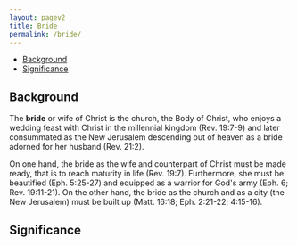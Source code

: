 ```yaml
---
layout: pagev2
title: Bride
permalink: /bride/
---
```

- [Background](#background)
- [Significance](#significance)

## Background

The **bride** or wife of Christ is the church, the Body of Christ, who enjoys a wedding feast with Christ in the millennial kingdom (Rev. 19:7-9) and later consummated as the New Jerusalem descending out of heaven as a bride adorned for her husband (Rev. 21:2).

On one hand, the bride as the wife and counterpart of Christ must be made ready, that is to reach maturity in life (Rev. 19:7). Furthermore, she must be beautified (Eph. 5:25-27) and equipped as a warrior for God's army (Eph. 6; Rev. 19:11-21). On the other hand, the bride as the church and as a city (the New Jerusalem) must be built up (Matt. 16:18; Eph. 2:21-22; 4:15-16).

## Significance